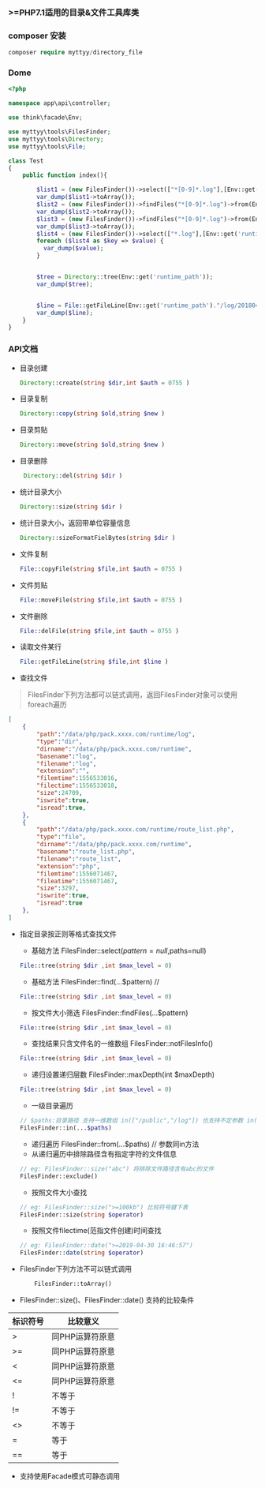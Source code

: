 
### >=PHP7.1适用的目录&文件工具库类


### composer 安装

```php
composer require myttyy/directory_file
```

### Dome

```php
<?php

namespace app\api\controller;

use think\facade\Env;

use myttyy\tools\FilesFinder;
use myttyy\tools\Directory;
use myttyy\tools\File;

class Test
{
    public function index(){

        $list1 = (new FilesFinder())->select(["*[0-9]*.log"],[Env::get('runtime_path')])->select();
        var_dump($list1->toArray());
        $list2 = (new FilesFinder())->findFiles("*[0-9]*.log")->from(Env::get('runtime_path'))->date(">=2019-04-29 18:07:19");
        var_dump($list2->toArray());
        $list3 = (new FilesFinder())->findFiles("*[0-9]*.log")->from(Env::get('runtime_path'))->size('>2Mb');
        var_dump($list3->toArray());
        $list4 = (new FilesFinder())->select(["*.log"],[Env::get('runtime_path')])->exclude("cli.log");
        foreach ($list4 as $key => $value) {
          var_dump($value);
        }


        $tree = Directory::tree(Env::get('runtime_path'));
        var_dump($tree);


        $line = File::getFileLine(Env::get('runtime_path')."/log/201804/30.log",0);
        var_dump($line);
    }
}
```

### API文档

- 目录创建 

    ```php
    Directory::create(string $dir,int $auth = 0755 )
    ```

- 目录复制 

    ```php
    Directory::copy(string $old,string $new )
    ```
    
- 目录剪贴 

    ```php
    Directory::move(string $old,string $new )
    ```
    
- 目录删除

    ```php
     Directory::del(string $dir )
    ```
    
- 统计目录大小 

    ```php
    Directory::size(string $dir )
    ```
    
- 统计目录大小，返回带单位容量信息 

    ```php
    Directory::sizeFormatFielBytes(string $dir )
    ```

- 文件复制 

    ```php
    File::copyFile(string $file,int $auth = 0755 )
    ```
    
- 文件剪贴 

    ```php
    File::moveFile(string $file,int $auth = 0755 )
    ```
    
- 文件删除 

    ```php
    File::delFile(string $file,int $auth = 0755 )
    ```
    
- 读取文件某行 

    ```php
    File::getFileLine(string $file,int $line )
    ```

- 查找文件

> FilesFinder下列方法都可以链式调用，返回FilesFinder对象可以使用 foreach遍历

```json
[
    {
        "path":"/data/php/pack.xxxx.com/runtime/log",
        "type":"dir",
        "dirname":"/data/php/pack.xxxx.com/runtime",
        "basename":"log",
        "filename":"log",
        "extension":"",
        "filemtime":1556533016,
        "filectime":1556533018,
        "size":24709,
        "iswrite":true,
        "isread":true,
    },
    {
        "path":"/data/php/pack.xxxx.com/runtime/route_list.php",
        "type":"file",
        "dirname":"/data/php/pack.xxxx.com/runtime",
        "basename":"route_list.php",
        "filename":"route_list",
        "extension":"php",
        "filemtime":1556071467,
        "fileatime":1556071467,
        "size":3297,
        "iswrite":true,
        "isread":true
    },
]
```

- 指定目录按正则等格式查找文件 

    - 基础方法 FilesFinder::select($pattern=null,$paths=null)
    
    ```php
    File::tree(string $dir ,int $max_level = 0)
    ```

    - 基础方法 FilesFinder::find(...$pattern) //

    ```php
    File::tree(string $dir ,int $max_level = 0)
    ```

    - 按文件大小筛选 FilesFinder::findFiles(...$pattern)

    ```php
    File::tree(string $dir ,int $max_level = 0)
    ```

    - 查找结果只含文件名的一维数组 FilesFinder::notFilesInfo()


    ```php
    File::tree(string $dir ,int $max_level = 0)
    ```

    - 递归设置递归层数 FilesFinder::maxDepth(int $maxDepth)
        
    ```php
    File::tree(string $dir ,int $max_level = 0)
    ```

    - 一级目录遍历 
        
    ```php
    // $paths:目录路径 支持一维数组 in(["/public","/log"]) 也支持不定参数 in("/public","/log");
    FilesFinder::in(...$paths) 
    ```

    - 递归遍历 FilesFinder::from(...$paths) // 参数同in方法
    - 从递归遍历中排除路径含有指定字符的文件信息 
        
    ```php
    // eg: FilesFinder::size("abc") 将排除文件路径含有abc的文件
    FilesFinder::exclude() 

    ```

    - 按照文件大小查找 

    ```php
    // eg: FilesFinder::size(">=100kb") 比较符号键下表
    FilesFinder::size(string $operator)  
    ```

    - 按照文件filectime(范指文件创建)时间查找

    ```php
    // eg: FilesFinder::date(">=2019-04-30 16:46:57")
    FilesFinder::date(string $operator) 
    ```

- FilesFinder下列方法不可以链式调用

    ```php
        FilesFinder::toArray()
    ```

- FilesFinder::size()、FilesFinder::date() 支持的比较条件

| 标识符号 | 比较意义 |
| ------ | ------ | 
| > | 同PHP运算符原意 |
| >= | 同PHP运算符原意 |
| < | 同PHP运算符原意 |
| <= | 同PHP运算符原意 |
| ! | 不等于 |
| != | 不等于 |
| <> | 不等于 |
| = | 等于 |
| == | 等于 |

- 支持使用Facade模式可静态调用